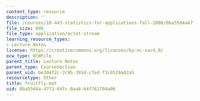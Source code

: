 ```yaml
---
content_type: resource
description: ''
file: /courses/18-443-statistics-for-applications-fall-2006/0ba55d4a47f264fc0aa864f762704a06_fruitfly.mat
file_size: 895
file_type: application/octet-stream
learning_resource_types:
- Lecture Notes
license: https://creativecommons.org/licenses/by-nc-sa/4.0/
ocw_type: OCWFile
parent_title: Lecture Notes
parent_type: CourseSection
parent_uid: be304f2c-2c95-3914-c7ed-f3c4529a02a5
resourcetype: Other
title: fruitfly.mat
uid: 0ba55d4a-47f2-64fc-0aa8-64f762704a06
---
```

